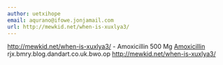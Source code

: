 ```yaml
---
author: uetxihope
email: aqurano@ifowe.jonjamail.com
url: http://mewkid.net/when-is-xuxlya3/
---
```


http://mewkid.net/when-is-xuxlya3/ - Amoxicillin 500 Mg <a href="http://mewkid.net/when-is-xuxlya3/">Amoxicillin</a> rjx.bmry.blog.dandart.co.uk.bwo.op http://mewkid.net/when-is-xuxlya3/